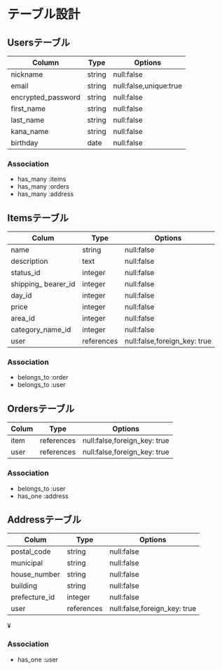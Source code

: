 # テーブル設計

## Usersテーブル　

| Column             | Type   | Options                   |
| ------------------ | ------ | ------------------------- |
| nickname           | string | null:false                |
| email              | string | null:false,unique:true    |
| encrypted_password | string | null:false                |
| first_name         | string | null:false                |
| last_name          | string | null:false                |
| kana_name          | string | null:false                |
| birthday           | date   | null:false                |

### Association

- has_many :items
- has_many :orders
- has_many :address



## Itemsテーブル

| Colum              | Type       | Options                       |
| ------------------ | ---------- | ----------------------------- |
| name               | string     | null:false                    |
| description        | text       | null:false                    |
| status_id          | integer    | null:false                    |
| shipping_ bearer_id| integer    | null:false                    |
| day_id             | integer    | null:false                    |
| price              | integer    | null:false                    |
| area_id            | integer    | null:false                    |
| category_name_id   | integer    | null:false                    |
| user               | references | null:false,foreign_key: true  |


### Association

- belongs_to :order
- belongs_to :user





## Ordersテーブル

| Colum              | Type       | Options                        |
| ------------------ | ---------- | ------------------------------ |
| item               | references | null:false,foreign_key: true   |
| user               | references | null:false,foreign_key: true   |


### Association


- belongs_to :user
- has_one :address





## Addressテーブル

| Colum              | Type       | Options                        |
| ------------------ | ---------- | ------------------------------ |
| postal_code        | string     | null:false                     |
| municipal          | string     | null:false                     |
| house_number       | string     | null:false                     |
| building           | string     | null:false                     |
| prefecture_id      | integer    | null:false                     |
| user               | references | null:false,foreign_key: true   |
¥


### Association

- has_one :user
